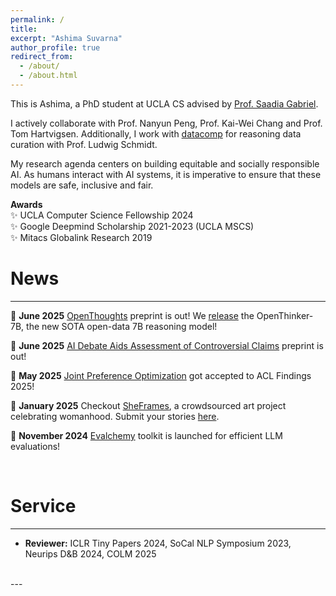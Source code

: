 ```yaml
---
permalink: /
title: 
excerpt: "Ashima Suvarna"
author_profile: true
redirect_from: 
  - /about/
  - /about.html
---
```


This is Ashima, a PhD student at UCLA CS advised by [Prof. Saadia Gabriel](https://saadia-gabriel.github.io/). 

I actively collaborate with Prof. Nanyun Peng, Prof. Kai-Wei Chang and Prof. Tom Hartvigsen. Additionally, I work with [datacomp](https://www.datacomp.ai/) for reasoning data curation with Prof. Ludwig Schmidt. 

My research agenda centers on building equitable and socially responsible AI. As humans interact with AI systems, it is imperative to ensure that these models are safe, inclusive and fair.  

**Awards** <br/>
 ✨ UCLA Computer Science Fellowship 2024 <br/>
 ✨ Google Deepmind Scholarship 2021-2023 (UCLA MSCS) <br/>
 ✨ Mitacs Globalink Research 2019 <br/>

<!-- <div style="background-color: #ffd0b5; border-left: 4px solid #ffd0b5; padding: 15px; margin: 20px 0; border-radius: 4px;"> -->
<!-- EMNLP 2024: QUDSELECT Poster on November 12, 2024 at 2 PM in the Riverfront Hall.   -->
<!-- </div> -->

News
======
---

🍄 **June 2025** [OpenThoughts](https://arxiv.org/abs/2506.04178) preprint is out! We [release](https://x.com/ryanmart3n/status/1930671826159780014) the OpenThinker-7B, the new SOTA open-data 7B reasoning model!

🍄 **June 2025** [AI Debate Aids Assessment of Controversial Claims](https://arxiv.org/abs/2506.02175) preprint is out!

🍄 **May 2025** [Joint Preference Optimization](https://arxiv.org/abs/2404.00530) got accepted to ACL Findings 2025! 

🍄 **January 2025** Checkout [SheFrames](https://asuvarna31.github.io/sheframes/), a crowdsourced art project celebrating womanhood. Submit your stories [here](https://forms.gle/dDtQHR9eN71jhvu27). 

🍄 **November 2024** [Evalchemy](https://github.com/mlfoundations/evalchemy) toolkit is launched for efficient LLM evaluations!

<br/>

Service
======
---

- **Reviewer:** ICLR Tiny Papers 2024, SoCal NLP Symposium 2023, Neurips D&B 2024, COLM 2025 <br/>

<br/>
---


 
